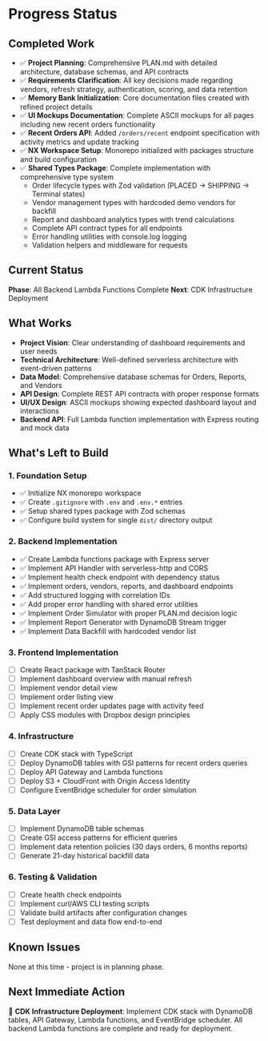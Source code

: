 # Progress Status

## Completed Work
- ✅ **Project Planning**: Comprehensive PLAN.md with detailed architecture, database schemas, and API contracts
- ✅ **Requirements Clarification**: All key decisions made regarding vendors, refresh strategy, authentication, scoring, and data retention
- ✅ **Memory Bank Initialization**: Core documentation files created with refined project details
- ✅ **UI Mockups Documentation**: Complete ASCII mockups for all pages including new recent orders functionality
- ✅ **Recent Orders API**: Added `/orders/recent` endpoint specification with activity metrics and update tracking
- ✅ **NX Workspace Setup**: Monorepo initialized with packages structure and build configuration
- ✅ **Shared Types Package**: Complete implementation with comprehensive type system
  - Order lifecycle types with Zod validation (PLACED → SHIPPING → Terminal states)
  - Vendor management types with hardcoded demo vendors for backfill
  - Report and dashboard analytics types with trend calculations
  - Complete API contract types for all endpoints
  - Error handling utilities with console.log logging
  - Validation helpers and middleware for requests

## Current Status
**Phase**: All Backend Lambda Functions Complete
**Next**: CDK Infrastructure Deployment

## What Works
- **Project Vision**: Clear understanding of dashboard requirements and user needs
- **Technical Architecture**: Well-defined serverless architecture with event-driven patterns
- **Data Model**: Comprehensive database schemas for Orders, Reports, and Vendors
- **API Design**: Complete REST API contracts with proper response formats
- **UI/UX Design**: ASCII mockups showing expected dashboard layout and interactions
- **Backend API**: Full Lambda function implementation with Express routing and mock data

## What's Left to Build

### 1. Foundation Setup
- ✅ Initialize NX monorepo workspace
- ✅ Create `.gitignore` with `.env` and `.env.*` entries
- ✅ Setup shared types package with Zod schemas
- ✅ Configure build system for single `dist/` directory output

### 2. Backend Implementation
- ✅ Create Lambda functions package with Express server
- ✅ Implement API Handler with serverless-http and CORS
- ✅ Implement health check endpoint with dependency status
- ✅ Implement orders, vendors, reports, and dashboard endpoints
- ✅ Add structured logging with correlation IDs
- ✅ Add proper error handling with shared error utilities
- ✅ Implement Order Simulator with proper PLAN.md decision logic
- ✅ Implement Report Generator with DynamoDB Stream trigger
- ✅ Implement Data Backfill with hardcoded vendor list

### 3. Frontend Implementation
- [ ] Create React package with TanStack Router
- [ ] Implement dashboard overview with manual refresh
- [ ] Implement vendor detail view
- [ ] Implement order listing view
- [ ] Implement recent order updates page with activity feed
- [ ] Apply CSS modules with Dropbox design principles

### 4. Infrastructure
- [ ] Create CDK stack with TypeScript
- [ ] Deploy DynamoDB tables with GSI patterns for recent orders queries
- [ ] Deploy API Gateway and Lambda functions
- [ ] Deploy S3 + CloudFront with Origin Access Identity
- [ ] Configure EventBridge scheduler for order simulation

### 5. Data Layer
- [ ] Implement DynamoDB table schemas
- [ ] Create GSI access patterns for efficient queries
- [ ] Implement data retention policies (30 days orders, 6 months reports)
- [ ] Generate 21-day historical backfill data

### 6. Testing & Validation
- [ ] Create health check endpoints
- [ ] Implement curl/AWS CLI testing scripts
- [ ] Validate build artifacts after configuration changes
- [ ] Test deployment and data flow end-to-end

## Known Issues
None at this time - project is in planning phase.

## Next Immediate Action
🎯 **CDK Infrastructure Deployment**: Implement CDK stack with DynamoDB tables, API Gateway, Lambda functions, and EventBridge scheduler. All backend Lambda functions are complete and ready for deployment.